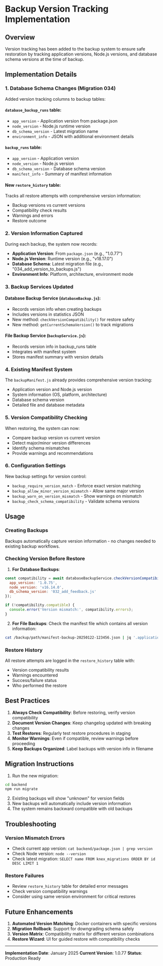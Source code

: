 # Backup Version Tracking Implementation

## Overview
Version tracking has been added to the backup system to ensure safe restoration by tracking application versions, Node.js versions, and database schema versions at the time of backup.

## Implementation Details

### 1. Database Schema Changes (Migration 034)

Added version tracking columns to backup tables:

#### `database_backup_runs` table:
- `app_version` - Application version from package.json
- `node_version` - Node.js runtime version
- `db_schema_version` - Latest migration name
- `environment_info` - JSON with additional environment details

#### `backup_runs` table:
- `app_version` - Application version
- `node_version` - Node.js version
- `db_schema_version` - Database schema version
- `manifest_info` - Summary of manifest information

#### New `restore_history` table:
Tracks all restore attempts with comprehensive version information:
- Backup versions vs current versions
- Compatibility check results
- Warnings and errors
- Restore outcome

### 2. Version Information Captured

During each backup, the system now records:
- **Application Version**: From `package.json` (e.g., "1.0.77")
- **Node.js Version**: Runtime version (e.g., "v18.17.0")
- **Database Schema**: Latest migration file (e.g., "034_add_version_to_backups.js")
- **Environment Info**: Platform, architecture, environment mode

### 3. Backup Services Updated

#### Database Backup Service (`databaseBackup.js`):
- Records version info when creating backups
- Includes versions in statistics JSON
- New method: `checkVersionCompatibility()` for restore safety
- New method: `getCurrentSchemaVersion()` to track migrations

#### File Backup Service (`backupService.js`):
- Records version info in backup_runs table
- Integrates with manifest system
- Stores manifest summary with version details

### 4. Existing Manifest System

The `backupManifest.js` already provides comprehensive version tracking:
- Application version and Node.js version
- System information (OS, platform, architecture)
- Database schema version
- Detailed file and database metadata

### 5. Version Compatibility Checking

When restoring, the system can now:
- Compare backup version vs current version
- Detect major/minor version differences
- Identify schema mismatches
- Provide warnings and recommendations

### 6. Configuration Settings

New backup settings for version control:
- `backup_require_version_match` - Enforce exact version matching
- `backup_allow_minor_version_mismatch` - Allow same major version
- `backup_warn_on_version_mismatch` - Show warnings on mismatch
- `backup_check_schema_compatibility` - Validate schema versions

## Usage

### Creating Backups
Backups automatically capture version information - no changes needed to existing backup workflows.

### Checking Version Before Restore

1. **For Database Backups**:
```javascript
const compatibility = await databaseBackupService.checkVersionCompatibility({
  app_version: '1.0.75',
  node_version: 'v16.14.0',
  db_schema_version: '032_add_feedback.js'
});

if (!compatibility.compatible) {
  console.error('Version mismatch:', compatibility.errors);
}
```

2. **For File Backups**:
Check the manifest file which contains all version information:
```bash
cat /backup/path/manifest-backup-20250122-123456.json | jq '.application'
```

### Restore History
All restore attempts are logged in the `restore_history` table with:
- Version compatibility results
- Warnings encountered
- Success/failure status
- Who performed the restore

## Best Practices

1. **Always Check Compatibility**: Before restoring, verify version compatibility
2. **Document Version Changes**: Keep changelog updated with breaking changes
3. **Test Restores**: Regularly test restore procedures in staging
4. **Monitor Warnings**: Even if compatible, review warnings before proceeding
5. **Keep Backups Organized**: Label backups with version info in filename

## Migration Instructions

1. Run the new migration:
```bash
cd backend
npm run migrate
```

2. Existing backups will show "unknown" for version fields
3. New backups will automatically include version information
4. The system remains backward compatible with old backups

## Troubleshooting

### Version Mismatch Errors
- Check current app version: `cat backend/package.json | grep version`
- Check Node version: `node --version`
- Check latest migration: `SELECT name FROM knex_migrations ORDER BY id DESC LIMIT 1`

### Restore Failures
- Review `restore_history` table for detailed error messages
- Check version compatibility warnings
- Consider using same version environment for critical restores

## Future Enhancements

1. **Automated Version Matching**: Docker containers with specific versions
2. **Migration Rollback**: Support for downgrading schema safely
3. **Version Matrix**: Compatibility matrix for different version combinations
4. **Restore Wizard**: UI for guided restore with compatibility checks

---

**Implementation Date**: January 2025
**Current Version**: 1.0.77
**Status**: Production Ready
